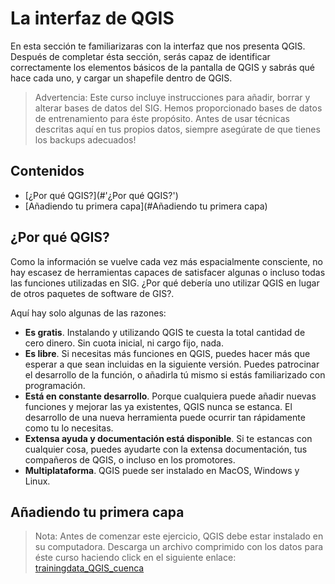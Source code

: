 # La interfaz de QGIS
En esta sección te familiarizaras con la interfaz que nos presenta QGIS. Después de completar ésta sección, serás capaz de identificar correctamente los elementos básicos de la pantalla de QGIS y sabrás qué hace cada uno, y cargar un shapefile dentro de QGIS.

> Advertencia: Este curso incluye instrucciones para añadir, borrar y alterar bases de datos del SIG. Hemos proporcionado bases de datos de entrenamiento para éste propósito. Antes de usar técnicas descritas aquí en tus propios datos, siempre asegúrate de que tienes los backups adecuados!


## Contenidos

* [¿Por qué QGIS?](#'¿Por qué QGIS?')
* [Añadiendo tu primera capa](#Añadiendo tu primera capa)


## ¿Por qué QGIS?
Como la información se vuelve cada vez más espacialmente consciente, no hay escasez de herramientas capaces de satisfacer algunas o incluso todas las funciones utilizadas en SIG. ¿Por qué debería uno utilizar QGIS en lugar de otros paquetes de software de GIS?.

Aquí hay solo algunas de las razones:

* **Es gratis**. Instalando y utilizando QGIS te cuesta la total cantidad de cero dinero. Sin cuota inicial, ni cargo fijo, nada.
* **Es libre**. Si necesitas más funciones en QGIS, puedes hacer más que esperar a que sean incluidas en la siguiente versión. Puedes patrocinar el desarrollo de la función, o añadirla tú mismo si estás familiarizado con programación.
* **Está en constante desarrollo**. Porque cualquiera puede añadir nuevas funciones y mejorar las ya existentes, QGIS nunca se estanca. El desarrollo de una nueva herramienta puede ocurrir tan rápidamente como tu lo necesitas.
* **Extensa ayuda y documentación está disponible**. Si te estancas con cualquier cosa, puedes ayudarte con la extensa documentación, tus compañeros de QGIS, o incluso en los promotores.
* **Multiplataforma**. QGIS puede ser instalado en MacOS, Windows y Linux.

## Añadiendo tu primera capa 

> Nota: Antes de comenzar este ejercicio, QGIS debe estar instalado en su computadora.
> Descarga un archivo comprimido con los datos para éste curso haciendo click en el siguiente enlace: [trainingdata_QGIS_cuenca]('../data')